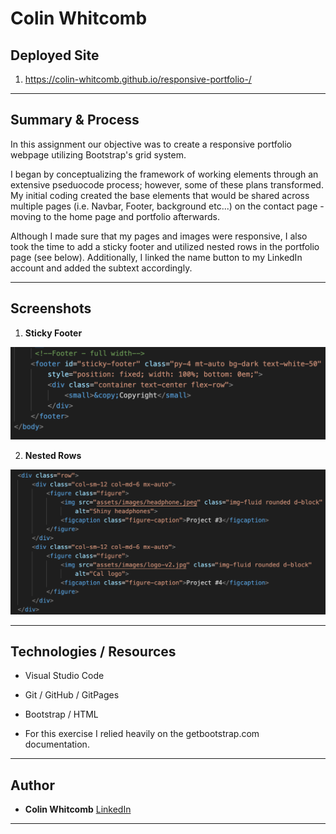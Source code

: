 # Colin Whitcomb 

## Deployed Site
1) https://colin-whitcomb.github.io/responsive-portfolio-/
___
## Summary & Process

In this assignment our objective was to create a responsive portfolio webpage utilizing Bootstrap's grid system. 

I began by conceptualizing the framework of working elements through an extensive pseduocode process; however, some of these plans transformed. My initial coding created the base elements that would be shared across multiple pages (i.e. Navbar, Footer, background etc...) on the contact page - moving to the home page and portfolio afterwards. 

Although I made sure that my pages and images were responsive, I also took the time to add a sticky footer and utilized nested rows in the portfolio page (see below). Additionally, I linked the name button to my LinkedIn account and added the subtext accordingly. 
___
## Screenshots 

1. **Sticky Footer** 


![Screenshot](assets/images/Sticky-Footer.png)

2. **Nested Rows** 

![Screenshot](assets/images/Nested-Rows.png)

___
## Technologies / Resources
- Visual Studio Code
- Git / GitHub / GitPages
- Bootstrap / HTML 

- For this exercise I relied heavily on the getbootstrap.com documentation.
--- 
## Author

* **Colin Whitcomb** [LinkedIn](https://ww.linkedin.com/in/colin-whitcomb-b808301a6/)

___
